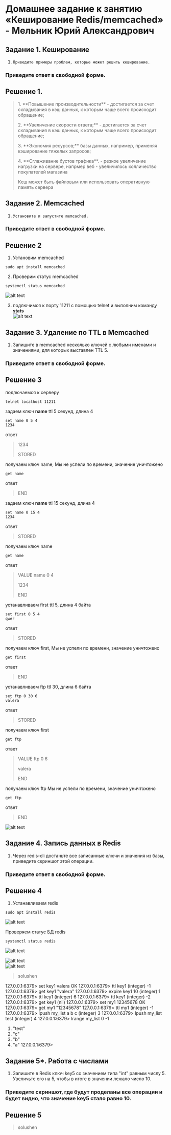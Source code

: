 # Домашнее задание к занятию «Кеширование Redis/memcached» - Мельник Юрий Александрович




## Задание 1. Кеширование
 

1. `Приведите примеры проблем, которые может решить кеширование.`

### Приведите ответ в свободной форме.

## Решение 1.
 <blockquote>
  <p> 1. **Повышение производительности** - достигается за счет складывания в кэш данных, к которым чаще всего происходит  обращение; </p>
  <p> 2. **Увеличение скорости ответа;** -  достигается за счет складывания в кэш данных, к которым чаще всего происходит  обращение; </p>
  <p> 3. **Экономия ресурсов;** базы данных, например, применяя кэширование тяжелых запросов; </p>
  <p> 4. **Сглаживание бустов трафика**. - резкое увеличение нагрузки на сервере, напрмер веб - увеличилось колличество покупателей магазина </p>  
  Кеш может быть файловым или использовать оперативную память сервера
 </blockquote>


## Задание 2. Memcached
 
1. `Установите и запустите memcached.`
### Приведите ответ в свободной форме.



## Решение 2
1. Установим memcached  
```
sudo apt install memcached
```

2. Проверим статус memcached  
```
systemctl status memcached
```

![alt text](https://github.com/ysatii/Redis-memcached/blob/main/img/image1.jpg)   

3. подлючимся к порту 11211  с помощью telnet и выполним команду **stats**  
![alt text](https://github.com/ysatii/Redis-memcached/blob/main/img/image1_1.jpg)  


## Задание 3. Удаление по TTL в Memcached

1. Запишите в memcached несколько ключей с любыми именами и значениями, для которых выставлен TTL 5.

### Приведите ответ в свободной форме.

## Решение 3
подлючаемся к серверу
```
telnet localhost 11211
```

задаем ключ **name** ttl 5 секунд, длина 4
```
set name 0 5 4
1234
```

ответ  
 <blockquote>
  
  <p>1234</p>
  <p>STORED</p>
 </blockquote>


получаем ключ name, Мы не успели по времени, значение уничтожено  
```
get name
```
ответ  
 <blockquote>
  <p>END</p>
 </blockquote>

задаем ключ **name** ttl 15 секунд, длина 4  
```
set name 0 15 4           
1234
```

ответ  
 <blockquote>
  <p>STORED</p>
 </blockquote>



получаем ключ name  
```
get name
```
ответ  
 <blockquote>
  <p>VALUE name 0 4</p>
  <p>1234</p>
  <p>END</p>
 </blockquote>

устанавливаем first ttl 5, длина 4 байта  
```
set first 0 5 4
qwer
```
ответ  
 <blockquote>
  <p>STORED</p>
 </blockquote>

получаем ключ first, Мы не успели по времени, значение уничтожено  
```
get first
```
ответ  
 <blockquote>
  <p>END</p>
 </blockquote>

устанавливаем ftp ttl 30, длина 6 байта
```
set ftp 0 30 6
valera
```
ответ  
 <blockquote>
  <p>STORED</p>
 </blockquote>

получаем ключ first
```
get ftp
```

ответ  

 <blockquote>
  <p>VALUE ftp 0 6</p>
  <p>valera</p>
  <p>END</p>
  
 </blockquote>

получаем ключ ftp Мы не успели по времени, значение уничтожено  
```
get ftp  
```
ответ  
 <blockquote>
  <p>END</p>
 </blockquote>

![alt text](https://github.com/ysatii/Redis-memcached/blob/main/img/image3.jpg)   

## Задание 4. Запись данных в Redis

1. Через redis-cli достаньте все записанные ключи и значения из базы, приведите скриншот этой операции.

### Приведите ответ в свободной форме.

## Решение 4

1. Устанавливаем redis
```
sudo apt install redis
```
![alt text](https://github.com/ysatii/Redis-memcached/blob/main/img/image4.jpg)  


Проверяем статус БД redis
```
systemctl status redis
```

![alt text](https://github.com/ysatii/Redis-memcached/blob/main/img/image4_1.jpg)  



![alt text](https://github.com/ysatii/Redis-memcached/blob/main/img/image4_2.jpg)  
![alt text](https://github.com/ysatii/Redis-memcached/blob/main/img/image4_3.jpg)  



 <blockquote>
  <p> solushen </p>
 </blockquote>

127.0.0.1:6379> set key1 valera
OK
127.0.0.1:6379> ttl key1
(integer) -1
127.0.0.1:6379> get key1
"valera"
127.0.0.1:6379> expire key1 10
(integer) 1
127.0.0.1:6379> ttl key1
(integer) 6
127.0.0.1:6379> ttl key1
(integer) -2
127.0.0.1:6379> get key1
(nil)
127.0.0.1:6379> set my1 12345678
OK
127.0.0.1:6379> get my1
"12345678"
127.0.0.1:6379> ttl my1
(integer) -1
127.0.0.1:6379> lpush my_list a b c 
(integer) 3
127.0.0.1:6379> lpush my_list test 
(integer) 4
127.0.0.1:6379> lrange my_list 0 -1
1) "test"
2) "c"
3) "b"
4) "a"
127.0.0.1:6379> 


## Задание 5*. Работа с числами

1. Запишите в Redis ключ key5 со значением типа "int" равным числу 5. Увеличьте его на 5, чтобы в итоге в значении лежало число 10.

### Приведите скриншот, где будут проделаны все операции и будет видно, что значение key5 стало равно 10.

## Решение 5
 <blockquote>
  <p> solushen </p>
 </blockquote>

